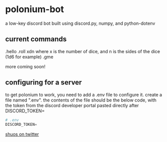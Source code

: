 # polonium-bot
a low-key discord bot built using discord.py, numpy, and python-dotenv

## current commands
.hello
.roll xdn 
     where x is the number of dice, and n is the sides of the dice (1d6 for example)
.gme

more coming soon!

## configuring for a server
to get polonium to work, you need to add a .env file to configure it. create a file named ".env". the contents of the file should be the below code, with the token from the discord developer portal pasted directly after DISCORD_TOKEN=
```python
# .env
DISCORD_TOKEN=
```
[shuos on twitter](https://twitter.com/home)
